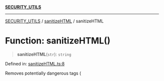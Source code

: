 [**SECURITY_UTILS**](../../README.md)

***

[SECURITY_UTILS](../../README.md) / [sanitizeHTML](../README.md) / sanitizeHTML

# Function: sanitizeHTML()

> **sanitizeHTML**(`str`): `string`

Defined in: [sanitizeHTML.ts:8](https://github.com/dailker/everyutil/blob/26e2bb73429918cf0d08899e9efd90b82a42c92e/src/security/sanitizeHTML.ts#L8)

Removes potentially dangerous tags (<script>, <iframe>, etc).

## Parameters

### str

`string`

The input HTML string.

## Returns

`string`

The sanitized string.

## Author

## Dailker
